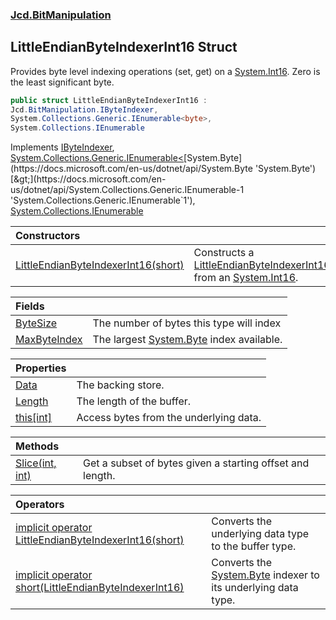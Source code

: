 ### [Jcd.BitManipulation](Jcd.BitManipulation.md 'Jcd.BitManipulation')

## LittleEndianByteIndexerInt16 Struct

Provides byte level indexing operations (set, get) on a [System.Int16](https://docs.microsoft.com/en-us/dotnet/api/System.Int16 'System.Int16'). Zero is the least significant byte.

```csharp
public struct LittleEndianByteIndexerInt16 :
Jcd.BitManipulation.IByteIndexer,
System.Collections.Generic.IEnumerable<byte>,
System.Collections.IEnumerable
```

Implements [IByteIndexer](Jcd.BitManipulation.IByteIndexer.md 'Jcd.BitManipulation.IByteIndexer'), [System.Collections.Generic.IEnumerable&lt;](https://docs.microsoft.com/en-us/dotnet/api/System.Collections.Generic.IEnumerable-1 'System.Collections.Generic.IEnumerable`1')[System.Byte](https://docs.microsoft.com/en-us/dotnet/api/System.Byte 'System.Byte')[&gt;](https://docs.microsoft.com/en-us/dotnet/api/System.Collections.Generic.IEnumerable-1 'System.Collections.Generic.IEnumerable`1'), [System.Collections.IEnumerable](https://docs.microsoft.com/en-us/dotnet/api/System.Collections.IEnumerable 'System.Collections.IEnumerable')

| Constructors | |
| :--- | :--- |
| [LittleEndianByteIndexerInt16(short)](Jcd.BitManipulation.LittleEndianByteIndexerInt16.LittleEndianByteIndexerInt16(short).md 'Jcd.BitManipulation.LittleEndianByteIndexerInt16.LittleEndianByteIndexerInt16(short)') | Constructs a [LittleEndianByteIndexerInt16](Jcd.BitManipulation.LittleEndianByteIndexerInt16.md 'Jcd.BitManipulation.LittleEndianByteIndexerInt16') from an [System.Int16](https://docs.microsoft.com/en-us/dotnet/api/System.Int16 'System.Int16'). |

| Fields                                                                                                                                           |                                                                                                                   |
|:-------------------------------------------------------------------------------------------------------------------------------------------------|:------------------------------------------------------------------------------------------------------------------|
| [ByteSize](Jcd.BitManipulation.LittleEndianByteIndexerInt16.ByteSize.md 'Jcd.BitManipulation.LittleEndianByteIndexerInt16.ByteSize')             | The number of bytes this type will index                                                                          |
| [MaxByteIndex](Jcd.BitManipulation.LittleEndianByteIndexerInt16.MaxByteIndex.md 'Jcd.BitManipulation.LittleEndianByteIndexerInt16.MaxByteIndex') | The largest [System.Byte](https://docs.microsoft.com/en-us/dotnet/api/System.Byte 'System.Byte') index available. |

| Properties | |
| :--- | :--- |
| [Data](Jcd.BitManipulation.LittleEndianByteIndexerInt16.Data.md 'Jcd.BitManipulation.LittleEndianByteIndexerInt16.Data') | The backing store. |
| [Length](Jcd.BitManipulation.LittleEndianByteIndexerInt16.Length.md 'Jcd.BitManipulation.LittleEndianByteIndexerInt16.Length') | The length of the buffer. |
| [this[int]](Jcd.BitManipulation.LittleEndianByteIndexerInt16.this[int].md 'Jcd.BitManipulation.LittleEndianByteIndexerInt16.this[int]') | Access bytes from the underlying data. |

| Methods | |
| :--- | :--- |
| [Slice(int, int)](Jcd.BitManipulation.LittleEndianByteIndexerInt16.Slice(int,int).md 'Jcd.BitManipulation.LittleEndianByteIndexerInt16.Slice(int, int)') | Get a subset of bytes given a starting offset and length. |

| Operators                                                                                                                                                                                                                                                                                              |                                                                                                                                        |
|:-------------------------------------------------------------------------------------------------------------------------------------------------------------------------------------------------------------------------------------------------------------------------------------------------------|:---------------------------------------------------------------------------------------------------------------------------------------|
| [implicit operator LittleEndianByteIndexerInt16(short)](Jcd.BitManipulation.LittleEndianByteIndexerInt16.op_ImplicitJcd.BitManipulation.LittleEndianByteIndexerInt16(short).md 'Jcd.BitManipulation.LittleEndianByteIndexerInt16.op_Implicit Jcd.BitManipulation.LittleEndianByteIndexerInt16(short)') | Converts the underlying data type to the buffer type.                                                                                  |
| [implicit operator short(LittleEndianByteIndexerInt16)](Jcd.BitManipulation.LittleEndianByteIndexerInt16.op_Implicitshort(Jcd.BitManipulation.LittleEndianByteIndexerInt16).md 'Jcd.BitManipulation.LittleEndianByteIndexerInt16.op_Implicit short(Jcd.BitManipulation.LittleEndianByteIndexerInt16)') | Converts the [System.Byte](https://docs.microsoft.com/en-us/dotnet/api/System.Byte 'System.Byte') indexer to its underlying data type. |
